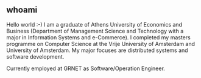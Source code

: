 ## whoami

Hello world :-) I am a graduate of Athens University of Economics and Business (Department of Management Science and Technology with a major in Information Systems and e-Commerce). 
I completed my masters programme on Computer Science at the Vrije University of Amsterdam and University of Amsterdam. 
My major focuses are distributed systems and software development. 

Currently employed at GRNET as Software/Operation Engineer.

